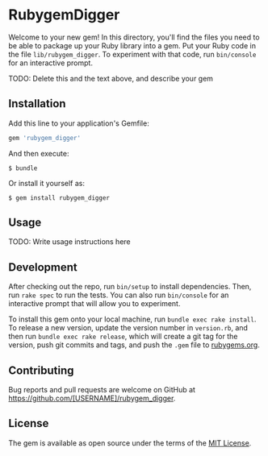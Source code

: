 # RubygemDigger

Welcome to your new gem! In this directory, you'll find the files you need to be able to package up your Ruby library into a gem. Put your Ruby code in the file `lib/rubygem_digger`. To experiment with that code, run `bin/console` for an interactive prompt.

TODO: Delete this and the text above, and describe your gem

## Installation

Add this line to your application's Gemfile:

```ruby
gem 'rubygem_digger'
```

And then execute:

    $ bundle

Or install it yourself as:

    $ gem install rubygem_digger

## Usage

TODO: Write usage instructions here

## Development

After checking out the repo, run `bin/setup` to install dependencies. Then, run `rake spec` to run the tests. You can also run `bin/console` for an interactive prompt that will allow you to experiment.

To install this gem onto your local machine, run `bundle exec rake install`. To release a new version, update the version number in `version.rb`, and then run `bundle exec rake release`, which will create a git tag for the version, push git commits and tags, and push the `.gem` file to [rubygems.org](https://rubygems.org).

## Contributing

Bug reports and pull requests are welcome on GitHub at https://github.com/[USERNAME]/rubygem_digger.


## License

The gem is available as open source under the terms of the [MIT License](http://opensource.org/licenses/MIT).

